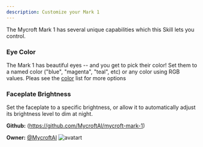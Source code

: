 ```yaml
---
description: Customize your Mark 1
---
```

The Mycroft Mark 1 has several unique capabilities which this Skill lets you control.

### Eye Color
The Mark 1 has beautiful eyes -- and you get to pick their color!  Set them to
a named color ("blue", "magenta", "teal", etc) or any color using RGB values.
Pleas see the [color](https://github.com/MycroftAI/mycroft-mark-1/blob/dev/dialog/en-us/colors.value)
list for more options

###  Faceplate Brightness
Set the faceplate to a specific brightness, or allow it to automatically adjust
its brightness level to dim at night.

**Github:** (https://github.com/MycroftAI/mycroft-mark-1)

**Owner:** [@MycroftAI](https://github.com/MycroftAI) ![avatart](https://avatars0.githubusercontent.com/u/14171097?v=4)


